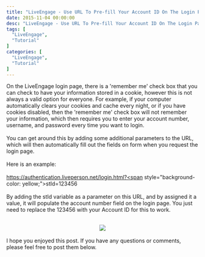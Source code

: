 ```yaml
---
title: "LiveEngage - Use URL To Pre-fill Your Account ID On The Login Page"
date: 2015-11-04 00:00:00
desc: "LiveEngage - Use URL To Pre-fill Your Account ID On The Login Page"
tags: [
  "LiveEngage",
  "Tutorial"
]
categories: [
  "LiveEngage",
  "Tutorial"
]
---
```


On the LiveEngage login page, there is a 'remember me' check box that you can check to have your information stored in a cookie, however this is not always a valid option for everyone. For example, if your computer automatically clears your cookies and cache every night, or if you have cookies disabled, then the 'remember me' check box will not remember your information, which then requires you to enter your account number, username, and password every time you want to login.<br />
<br />
You can get around this by adding some additional parameters to the URL, which will then automatically fill out the fields on form when you request the login page.<br />
<br />
Here is an example:<br />
<br />
https://authentication.liveperson.net/login.html?<span style="background-color: yellow;">stId=123456</span><br />
<br />
By adding the stId variable as a parameter on this URL, and by assigned it a value, it will populate the account number field on the login page. You just need to replace the 123456 with your Account ID for this to work.<br />
<br />
<div class="separator" style="clear: both; text-align: center;">
<a href="http://2.bp.blogspot.com/-kvIVAS5J5D0/VjpR5TV1dPI/AAAAAAAAAbw/mFscb208l50/s1600/2015-11-04_1343.png" imageanchor="1" style="margin-left: 1em; margin-right: 1em;"><img border="0" src="https://2.bp.blogspot.com/-kvIVAS5J5D0/VjpR5TV1dPI/AAAAAAAAAbw/mFscb208l50/s1600/2015-11-04_1343.png" /></a></div>
<br />
<div>
I hope you enjoyed this post. If you have any questions or comments, please feel free to post them below.</div>
